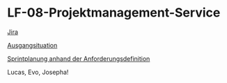 # LF-08-Projektmanagement-Service

[Jira](https://lucas26.atlassian.net/jira/software/projects/LF08PS/boards/2)

[Ausgangsituation](https://hb.itslearning.com/ContentArea/ContentArea.aspx?LocationID=100302&LocationType=1)

[Sprintplanung anhand der Anforderungsdefinition](https://hb.itslearning.com/ContentArea/ContentArea.aspx?LocationID=100302&LocationType=1)

Lucas, Evo, Josepha!